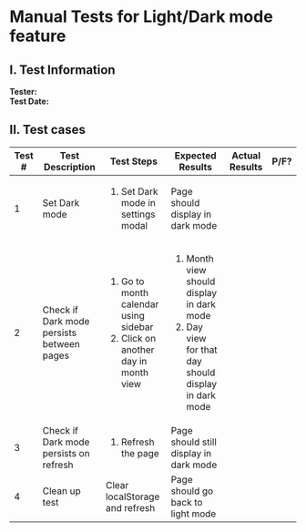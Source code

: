 # Manual Tests for Light/Dark mode feature
## I. Test Information
**Tester:**  
**Test Date:**  

## II. Test cases
| Test # | Test Description                          | Test Steps                                                                                      | Expected Results                                                                                                  | Actual Results | P/F? |
|--------|-------------------------------------------|-------------------------------------------------------------------------------------------------|-------------------------------------------------------------------------------------------------------------------|----------------|------|
| 1      | Set Dark mode                             | <ol><li>Set Dark mode in settings modal</li><ol>                                                | Page should display in dark mode                                                                                  |                |      |
| 2      | Check if Dark mode persists between pages | <ol><li>Go to month calendar using sidebar</li><li>Click on another day in month view</li></ol> | <ol><li>Month view should display in dark mode</li><li>Day view for that day should display in dark mode</li><ol> |                |      |
| 3      | Check if Dark mode persists on refresh    | <ol><li>Refresh the page</li></ol>                                                              | Page should still display in dark mode | | | 
| 4      | Clean up test          | Clear localStorage and refresh | Page should go back to light mode |          |         |   